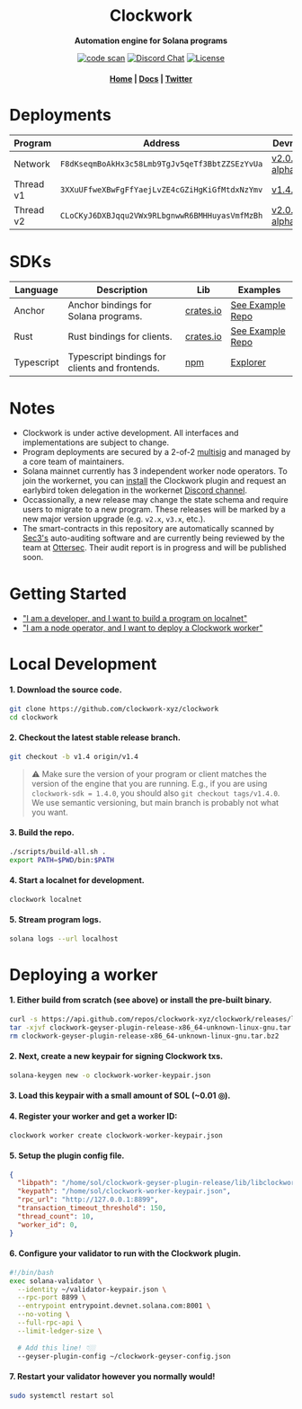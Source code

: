 <div align="center">
  <h1>Clockwork</h1>

  <p>
    <strong>Automation engine for Solana programs</strong>
  </p>

  <p>
    <a href="https://github.com/clockwork-xyz/clockwork/actions/workflows/code-scan.yaml"><img alt="code scan" src="https://github.com/clockwork-xyz/clockwork/actions/workflows/code-scan.yaml/badge.svg?branch=main" /></a>
    <a href="https://discord.com/channels/889725689543143425"><img alt="Discord Chat" src="https://img.shields.io/discord/889725689543143425?color=blueviolet" /></a>
    <a href="https://www.gnu.org/licenses/agpl-3.0.en.html"><img alt="License" src="https://img.shields.io/github/license/clockwork-xyz/clockwork?color=turquoise" /></a>
  </p>

  <h4>
    <a href="https://clockwork.xyz/">Home</a>
    <span> | </span>
    <a href="https://docs.clockwork.xyz">Docs</a>
    <span> | </span>
    <a href="https://twitter.com/clockwork_xyz">Twitter</a>
  </h4>  
</div>


# Deployments

| Program | Address| Devnet | Mainnet |
| ------- | ------ | ------ | ------- |
| Network | `F8dKseqmBoAkHx3c58Lmb9TgJv5qeTf3BbtZZSEzYvUa` | [v2.0.0-alpha](https://explorer.solana.com/address/F8dKseqmBoAkHx3c58Lmb9TgJv5qeTf3BbtZZSEzYvUa?cluster=devnet) | [v1.4.0](https://explorer.solana.com/address/F8dKseqmBoAkHx3c58Lmb9TgJv5qeTf3BbtZZSEzYvUa) |
| Thread v1 | `3XXuUFfweXBwFgFfYaejLvZE4cGZiHgKiGfMtdxNzYmv` | [v1.4.0](https://explorer.solana.com/address/3XXuUFfweXBwFgFfYaejLvZE4cGZiHgKiGfMtdxNzYmv?cluster=devnet) | [v1.4.0](https://explorer.solana.com/address/3XXuUFfweXBwFgFfYaejLvZE4cGZiHgKiGfMtdxNzYmv) |
| Thread v2 | `CLoCKyJ6DXBJqqu2VWx9RLbgnwwR6BMHHuyasVmfMzBh` | [v2.0.0-alpha](https://explorer.solana.com/address/CLoCKyJ6DXBJqqu2VWx9RLbgnwwR6BMHHuyasVmfMzBh?cluster=devnet) | Soon |

# SDKs
| Language | Description  | Lib  | Examples |
| ----------- | -------- | ---- | -------- |
| Anchor |  Anchor bindings for Solana programs.  | [crates.io](https://crates.io/crates/clockwork-sdk) | [See Example Repo](https://github.com/clockwork-xyz/examples)
| Rust | Rust bindings for clients.  | [crates.io](https://crates.io/crates/clockwork-client) | [See Example Repo](https://github.com/clockwork-xyz/examples)
| Typescript | Typescript bindings for clients and frontends.  | [npm](https://www.npmjs.com/package/@clockwork-xyz/sdk) | [Explorer](https://github.com/clockwork-xyz/explorer)

# Notes
- Clockwork is under active development. All interfaces and implementations are subject to change. 
- Program deployments are secured by a 2-of-2 [multisig](https://v3.squads.so/info/7gqj7UgvKgHihyPsXALW8QKJ3gUTEaLeBYwWbAtZhoCq) and managed by a core team of maintainers. 
- Solana mainnet currently has 3 independent worker node operators. To join the workernet, you can [install](#deploying-a-worker) the Clockwork plugin and request an earlybird token delegation in the workernet [Discord channel](https://discord.gg/mwmFtU5BtA).
- Occassionally, a new release may change the state schema and require users to migrate to a new program. These releases will be marked by a new major version upgrade (e.g. `v2.x`, `v3.x`, etc.). 
- The smart-contracts in this repository are automatically scanned by [Sec3's](https://www.sec3.dev/) auto-auditing software and are currently being reviewed by the team at [Ottersec](https://osec.io/). Their audit report is in progress and will be published soon. 

# Getting Started
- ["I am a developer, and I want to build a program on localnet"](#local-development)
- ["I am a node operator, and I want to deploy a Clockwork worker"](#deploying-a-worker)

# Local Development

#### 1. Download the source code.
```sh
git clone https://github.com/clockwork-xyz/clockwork
cd clockwork
```

#### 2. Checkout the latest stable release branch.
```sh
git checkout -b v1.4 origin/v1.4
```
> ⚠️ Make sure the version of your program or client matches the version of the engine that you are running. E.g., if you are using `clockwork-sdk = 1.4.0`, you should also `git checkout tags/v1.4.0`. We use semantic versioning, but main branch is probably not what you want.


#### 3. Build the repo.
```sh
./scripts/build-all.sh .
export PATH=$PWD/bin:$PATH
```

#### 4. Start a localnet for development.
```sh
clockwork localnet
```

#### 5. Stream program logs.
```sh
solana logs --url localhost
```


# Deploying a worker

#### 1. Either build from scratch (see above) or install the pre-built binary.
```sh
curl -s https://api.github.com/repos/clockwork-xyz/clockwork/releases/latest | grep "clockwork-geyser-plugin-release-x86_64-unknown-linux-gnu.tar" | cut -d : -f 2,3 | tr -d \" | wget -qi -
tar -xjvf clockwork-geyser-plugin-release-x86_64-unknown-linux-gnu.tar.bz2
rm clockwork-geyser-plugin-release-x86_64-unknown-linux-gnu.tar.bz2
```

#### 2. Next, create a new keypair for signing Clockwork txs.
```sh
solana-keygen new -o clockwork-worker-keypair.json
```

#### 3. Load this keypair with a small amount of SOL (~0.01 ◎). 

#### 4. Register your worker and get a worker ID: 
```sh
clockwork worker create clockwork-worker-keypair.json
```


#### 5. Setup the plugin config file.
```json
{
  "libpath": "/home/sol/clockwork-geyser-plugin-release/lib/libclockwork_plugin.so",
  "keypath": "/home/sol/clockwork-worker-keypair.json",
  "rpc_url": "http://127.0.0.1:8899",
  "transaction_timeout_threshold": 150,
  "thread_count": 10,
  "worker_id": 0, 
}
```

#### 6. Configure your validator to run with the Clockwork plugin.
```sh
#!/bin/bash
exec solana-validator \
  --identity ~/validator-keypair.json \
  --rpc-port 8899 \
  --entrypoint entrypoint.devnet.solana.com:8001 \
  --no-voting \
  --full-rpc-api \
  --limit-ledger-size \
  
  # Add this line! 👇🏼
  --geyser-plugin-config ~/clockwork-geyser-config.json
```

#### 7. Restart your validator however you normally would!
```sh
sudo systemctl restart sol
```
